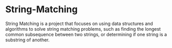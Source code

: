 # String-Matching


String Matching is a project that focuses on using data structures and algorithms to solve string matching problems, such as finding the longest common subsequence between two strings, or determining if one string is a substring of another.
